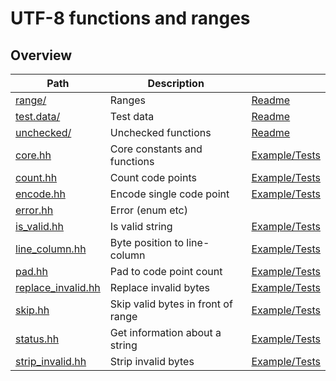 # UTF-8 functions and ranges

## Overview

| Path                                      | Description                        |                                          |
| ----------------------------------------- | ---------------------------------- | ---------------------------------------- |
| [range/](range)                           | Ranges                             | [Readme](range/#readme)                  |
| [test.data/](test.data)                   | Test data                          | [Readme](test.data/#readme)              |
| [unchecked/](unchecked)                   | Unchecked functions                | [Readme](unchecked/#readme)              |
| [core.hh](core.hh)                        | Core constants and functions       | [Example/Tests](core.test.cc)            |
| [count.hh](count.hh)                      | Count code points                  | [Example/Tests](count.test.cc)           |
| [encode.hh](encode.hh)                    | Encode single code point           | [Example/Tests](encode.test.cc)          |
| [error.hh](error.hh)                      | Error (enum etc)                   |                                          |
| [is\_valid.hh](is_valid.hh)               | Is valid string                    | [Example/Tests](is_valid.test.cc)        |
| [line\_column.hh](line_column.hh)         | Byte position to line-column       | [Example/Tests](line_column.test.cc)     |
| [pad.hh](pad.hh)                          | Pad to code point count            | [Example/Tests](pad.test.cc)             |
| [replace\_invalid.hh](replace_invalid.hh) | Replace invalid bytes              | [Example/Tests](replace_invalid.test.cc) |
| [skip.hh](skip.hh)                        | Skip valid bytes in front of range | [Example/Tests](skip.test.cc)            |
| [status.hh](status.hh)                    | Get information about a string     | [Example/Tests](status.test.cc)          |
| [strip\_invalid.hh](strip_invalid.hh)     | Strip invalid bytes                | [Example/Tests](strip_invalid.test.cc)   |
